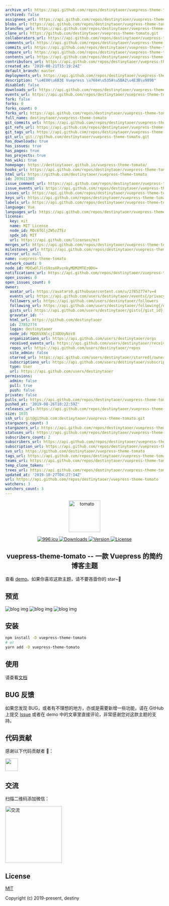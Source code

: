 ```yaml
---
archive_url: https://api.github.com/repos/destinytaoer/vuepress-theme-tomato/{archive_format}{/ref}
archived: false
assignees_url: https://api.github.com/repos/destinytaoer/vuepress-theme-tomato/assignees{/user}
blobs_url: https://api.github.com/repos/destinytaoer/vuepress-theme-tomato/git/blobs{/sha}
branches_url: https://api.github.com/repos/destinytaoer/vuepress-theme-tomato/branches{/branch}
clone_url: https://github.com/destinytaoer/vuepress-theme-tomato.git
collaborators_url: https://api.github.com/repos/destinytaoer/vuepress-theme-tomato/collaborators{/collaborator}
comments_url: https://api.github.com/repos/destinytaoer/vuepress-theme-tomato/comments{/number}
commits_url: https://api.github.com/repos/destinytaoer/vuepress-theme-tomato/commits{/sha}
compare_url: https://api.github.com/repos/destinytaoer/vuepress-theme-tomato/compare/{base}...{head}
contents_url: https://api.github.com/repos/destinytaoer/vuepress-theme-tomato/contents/{+path}
contributors_url: https://api.github.com/repos/destinytaoer/vuepress-theme-tomato/contributors
created_at: '2019-08-21T15:19:24Z'
default_branch: master
deployments_url: https://api.github.com/repos/destinytaoer/vuepress-theme-tomato/deployments
description: "\u4E00\u6B3E Vuepress \u7684\u535A\u5BA2\u4E3B\u9898"
disabled: false
downloads_url: https://api.github.com/repos/destinytaoer/vuepress-theme-tomato/downloads
events_url: https://api.github.com/repos/destinytaoer/vuepress-theme-tomato/events
fork: false
forks: 0
forks_count: 0
forks_url: https://api.github.com/repos/destinytaoer/vuepress-theme-tomato/forks
full_name: destinytaoer/vuepress-theme-tomato
git_commits_url: https://api.github.com/repos/destinytaoer/vuepress-theme-tomato/git/commits{/sha}
git_refs_url: https://api.github.com/repos/destinytaoer/vuepress-theme-tomato/git/refs{/sha}
git_tags_url: https://api.github.com/repos/destinytaoer/vuepress-theme-tomato/git/tags{/sha}
git_url: git://github.com/destinytaoer/vuepress-theme-tomato.git
has_downloads: true
has_issues: true
has_pages: true
has_projects: true
has_wiki: true
homepage: https://destinytaoer.github.io/vuepress-theme-tomato/
hooks_url: https://api.github.com/repos/destinytaoer/vuepress-theme-tomato/hooks
html_url: https://github.com/destinytaoer/vuepress-theme-tomato
id: 203611385
issue_comment_url: https://api.github.com/repos/destinytaoer/vuepress-theme-tomato/issues/comments{/number}
issue_events_url: https://api.github.com/repos/destinytaoer/vuepress-theme-tomato/issues/events{/number}
issues_url: https://api.github.com/repos/destinytaoer/vuepress-theme-tomato/issues{/number}
keys_url: https://api.github.com/repos/destinytaoer/vuepress-theme-tomato/keys{/key_id}
labels_url: https://api.github.com/repos/destinytaoer/vuepress-theme-tomato/labels{/name}
language: Vue
languages_url: https://api.github.com/repos/destinytaoer/vuepress-theme-tomato/languages
license:
  key: mit
  name: MIT License
  node_id: MDc6TGljZW5zZTEz
  spdx_id: MIT
  url: https://api.github.com/licenses/mit
merges_url: https://api.github.com/repos/destinytaoer/vuepress-theme-tomato/merges
milestones_url: https://api.github.com/repos/destinytaoer/vuepress-theme-tomato/milestones{/number}
mirror_url: null
name: vuepress-theme-tomato
network_count: 0
node_id: MDEwOlJlcG9zaXRvcnkyMDM2MTEzODU=
notifications_url: https://api.github.com/repos/destinytaoer/vuepress-theme-tomato/notifications{?since,all,participating}
open_issues: 0
open_issues_count: 0
owner:
  avatar_url: https://avatars0.githubusercontent.com/u/27852774?v=4
  events_url: https://api.github.com/users/destinytaoer/events{/privacy}
  followers_url: https://api.github.com/users/destinytaoer/followers
  following_url: https://api.github.com/users/destinytaoer/following{/other_user}
  gists_url: https://api.github.com/users/destinytaoer/gists{/gist_id}
  gravatar_id: ''
  html_url: https://github.com/destinytaoer
  id: 27852774
  login: destinytaoer
  node_id: MDQ6VXNlcjI3ODUyNzc0
  organizations_url: https://api.github.com/users/destinytaoer/orgs
  received_events_url: https://api.github.com/users/destinytaoer/received_events
  repos_url: https://api.github.com/users/destinytaoer/repos
  site_admin: false
  starred_url: https://api.github.com/users/destinytaoer/starred{/owner}{/repo}
  subscriptions_url: https://api.github.com/users/destinytaoer/subscriptions
  type: User
  url: https://api.github.com/users/destinytaoer
permissions:
  admin: false
  pull: true
  push: false
private: false
pulls_url: https://api.github.com/repos/destinytaoer/vuepress-theme-tomato/pulls{/number}
pushed_at: '2019-08-26T10:22:59Z'
releases_url: https://api.github.com/repos/destinytaoer/vuepress-theme-tomato/releases{/id}
size: 1035
ssh_url: git@github.com:destinytaoer/vuepress-theme-tomato.git
stargazers_count: 3
stargazers_url: https://api.github.com/repos/destinytaoer/vuepress-theme-tomato/stargazers
statuses_url: https://api.github.com/repos/destinytaoer/vuepress-theme-tomato/statuses/{sha}
subscribers_count: 2
subscribers_url: https://api.github.com/repos/destinytaoer/vuepress-theme-tomato/subscribers
subscription_url: https://api.github.com/repos/destinytaoer/vuepress-theme-tomato/subscription
svn_url: https://github.com/destinytaoer/vuepress-theme-tomato
tags_url: https://api.github.com/repos/destinytaoer/vuepress-theme-tomato/tags
teams_url: https://api.github.com/repos/destinytaoer/vuepress-theme-tomato/teams
temp_clone_token: ''
trees_url: https://api.github.com/repos/destinytaoer/vuepress-theme-tomato/git/trees{/sha}
updated_at: '2019-10-27T04:27:14Z'
url: https://api.github.com/repos/destinytaoer/vuepress-theme-tomato
watchers: 3
watchers_count: 3
---
```


<p align="center">
  <a href="https://github.com/destinytaoer/vuepress-theme-tomato" target="_blank" rel="noopener noreferrer">
    <img width="100" src="https://raw.githubusercontent.com/szu-zwl/vuepress-theme-tomato/master/img/tomato.png" alt="tomato">
  </a>
</p>

<p align="center">
  <a href="https://996.icu" target="_blank">
    <img src="https://img.shields.io/badge/link-996.icu-red.svg" alt="996.icu">
  </a>
  <a href="https://npmcharts.com/compare/vuepress-theme-tomato?minimal=true" target="_blank">
    <img src="https://img.shields.io/npm/dm/vuepress-theme-tomato.svg" alt="Downloads">
  </a>
  <a href="https://www.npmjs.com/package/vuepress-theme-tomato" target="_blank">
    <img src="https://img.shields.io/github/package-json/v/destinytaoer/vuepress-theme-tomato/master.svg" alt="Version">
  </a>
  <a href="https://raw.githubusercontent.com/szu-zwl/vuepress-theme-tomato/master/LICENSE" target="_blank">
    <img src="https://img.shields.io/npm/l/vuepress-theme-tomato.svg?registry_uri=https%3A%2F%2Fregistry.npmjs.com" alt="License">
  </a>
</p>

<h2 align="center">vuepress-theme-tomato -- 一款 Vuepress 的简约博客主题</h2>

查看 [demo](https://destinytaoer.github.io/vuepress-theme-tomato/)。如果你喜欢这款主题，请不要吝啬你的 star~👀

## 预览

![blog img](https://raw.githubusercontent.com/szu-zwl/vuepress-theme-tomato/master/img/blog1.png)
![blog img](https://raw.githubusercontent.com/szu-zwl/vuepress-theme-tomato/master/img/blog2.png)
![blog img](https://raw.githubusercontent.com/szu-zwl/vuepress-theme-tomato/master/img/blog3.png)

## 安装

```bash
npm install -D vuepress-theme-tomato
# or
yarn add -D vuepress-theme-tomato
```

## 使用

请查看[文档](https://destinytaoer.github.io/vuepress-theme-tomato/2019/08/vuepress-theme-tomato/)

## BUG 反馈

如果您发现 BUG，或者有不理想的地方，亦或是需要新增一些功能，请在 GitHub 上提交 [Issue](https://github.com/destinytaoer/vuepress-theme-tomato/issues) 或者在 demo 中的文章里直接评论，非常感谢您对这款主题的支持。

## 代码贡献

感谢以下代码贡献者 🤝：

<a href="https://github.com/destinytaoer/vuepress-theme-tomato/graphs/contributors">
  <img src="https://avatars3.githubusercontent.com/u/27852774?s=460&v=4" width="40" />
</a>

## 交流

扫描二维码添加微信：

<img width="180" src="https://raw.githubusercontent.com/szu-zwl/vuepress-theme-tomato/master/img/wechat.jpg" alt="交流">

## License

[MIT](https://raw.githubusercontent.com/szu-zwl/vuepress-theme-tomato/master/LICENSE)

Copyright (c) 2019-present, destiny